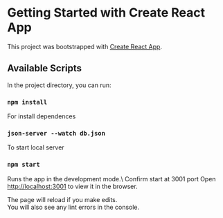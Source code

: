 # Getting Started with Create React App

This project was bootstrapped with [Create React App](https://github.com/facebook/create-react-app).

## Available Scripts

In the project directory, you can run:
### `npm install`
For install dependences 

### `json-server --watch db.json`
To start local server


### `npm start`

Runs the app in the development mode.\ Confirm start at 3001 port
Open [http://localhost:3001](http://localhost:3001) to view it in the browser.

The page will reload if you make edits.\
You will also see any lint errors in the console.


